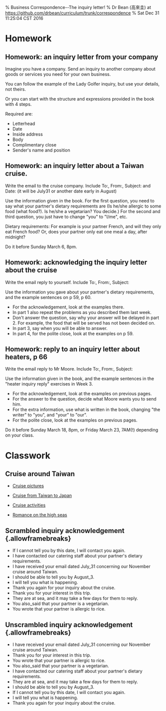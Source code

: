 % Business Correspondence--The inquiry letter!
% Dr Bean (高來圭) at https://github.com/drbean/curriculum/trunk/correspondence
% Sat Dec 31 11:25:04 CST 2016

# Homework

## Homework: an inquiry letter from your company

Imagine you have a company. Send an inquiry to another company about goods or services you need for your own business.

You can follow the example of the Lady Golfer inquiry, but use your details, not theirs.

Or you can start with the structure and expressions provided in the book with 4 steps.

Required are:

- Letterhead
- Date
- Inside address
- Body
- Complimentary close
- Sender's name and position

## Homework: an inquiry letter about a Taiwan cruise.

Write the email to the cruise company. Include To:, From:, Subject: and Date: (it will be July31 or another date early in August)

Use the information given in the book. For the first question, you need to say what your partner's dietary requirements are (Is he/she allergic to some food (what food?). Is he/she a vegetarian? You decide.) For the second and third question, you just have to change "you" to "I/me", etc.

Dietary requirements: For example is your partner French, and will they only eat French food? Or, does your partner only eat one meal a day, after midnight?

Do it before Sunday March 6, 8pm.

## Homework: acknowledging the inquiry letter about the cruise

Write the email reply to yourself. Include To:, From:, Subject:

Use the information you gave about your partner's dietary requirements, and the example sentences on p 59, p 60.

* For the acknowledgement, look at the examples there.
* In part 1 also repeat the problems as you described them last week.
* Don't answer the question, say why your answer will be delayed in part 2. For example, the food that will be served has not been decided on.
* In part 3, say when you will be able to answer.
* In part 4, for the polite close, look at the examples on p 59.

## Homework: reply to an inquiry letter about heaters, p 66

Write the email reply to Mr Moore. Include To:, From:, Subject:

Use the information given in the book, and the example sentences in the "heater inquiry reply" exercises in Week 3.

* For the acknowledgement, look at the examples on previous pages.
* For the answer to the question, decide what Moore wants you to send him.
* For the extra information, use what is written in the book, changing "the writer" to "you", and "your" to "our".
* For the polite close, look at the examples on previous pages.

Do it before Sunday March 18, 8pm, or Friday March 23, 7AM(!) depending on your class.

# Classwork

## Cruise around Taiwan

- [Cruise pictures](http://www.google.com.tw/search?q=%22taiwan+cruise%22&num=100&gws_rd=ssl&tbm=isch&tbo=u&source=univ&sa=X)


- [Cruise from Taiwan to Japan ](https://www.filmantravel.com/uploads/1/4/0/9/14097067/princess_cbs_6-7n_japan___taiwan_112216.pdf)

- [Cruise activities](https://14weeksworthofsocks.com/2016/08/28/royal-caribbean-hong-kong-to-taiwan-daily-compass-day-1/)

- [Romance on the high seas](https://bluewaveted.wordpress.com/2008/04/14/cruise-romance/)

## Scrambled inquiry acknowledgement {.allowframebreaks}
 

- If I cannot tell you by this date, I will contact you again.
- I have contacted our catering staff about your partner's dietary requirements.
- I have received your email dated July_31 concerning our November cruise around Taiwan.
- I should be able to tell you by August_3.
- I will tell you what is happening.
- Thank you again for your inquiry about the cruise.
- Thank you for your interest in this trip.
- They are at sea, and it may take a few days for them to reply.
- You also_said that your partner is a vegetarian.
- You wrote that your partner is allergic to rice.
 
## Unscrambled inquiry acknowledgement {.allowframebreaks}
 
- I have received your email dated July_31 concerning our November cruise around Taiwan.
- Thank you for your interest in this trip.
- You wrote that your partner is allergic to rice.
- You also_said that your partner is a vegetarian.
- I have contacted our catering staff about your partner's dietary requirements.
- They are at sea, and it may take a few days for them to reply.
- I should be able to tell you by August_3.
- If I cannot tell you by this date, I will contact you again.
- I will tell you what is happening.
- Thank you again for your inquiry about the cruise.
